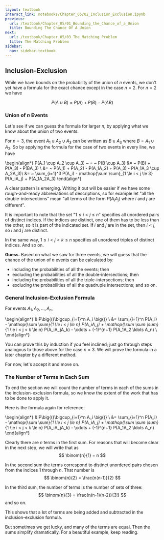 ```yaml
---
layout: textbook
interact_link: notebooks/Chapter_05/02_Inclusion_Exclusion.ipynb
previous:
  url: /textbook/Chapter_05/01_Bounding_the_Chance_of_a_Union
  title: Bounding The Chance Of A Union
next:
  url: /textbook/Chapter_05/03_The_Matching_Problem
  title: The Matching Problem
sidebar:
  nav: sidebar-textbook
---
```


## Inclusion-Exclusion ##

While we have bounds on the probability of the union of $n$ events, we don't yet have a formula for the exact chance except in the case $n = 2$. For $n = 2$ we have 

$$
P(A \cup B) = P(A) + P(B) - P(AB)
$$

### Union of $n$ Events ###
Let's see if we can guess the formula for larger $n$, by applying what we know about the union of two events. 

For $n = 3$, the event $A_1 \cup A_2 \cup A_3$ can be written as $B \cup A_3$ where $B = A_1 \cup A_2$. So by applying the formula for the case of two events in every line, we have

\begin{align*}
P(A_1 \cup A_2 \cup A_3) ~ = ~ P(B \cup A_3) &= ~ P(B) + P(A_3) - P(BA_3) \\
&= ~ P(A_1) + P(A_2) - P(A_1A_2) + P(A_3) - P(A_1A_3 \cup A_2A_3)\\
&= ~ \sum_{i=1}^3 P(A_i) - \mathop{\sum \sum}_{1 \le i < j \le 3} P(A_iA_j) + P(A_1A_2A_3)
\end{align*}


A clear pattern is emerging. Writing it out will be easier if we have some rough-and-ready abbreviations of descriptions, so for example let "all the double-intersections" mean "all terms of the form $P(A_iA_j)$ where $i$ and $j$ are different".

It is important to note that the set "$1 \le i < j \le n$" specifies all unordered pairs of distinct indices. If the indices are distinct, one of them has to be less than the other, so it is part of the indicated set. If $i$ and $j$ are in the set, then $i < j$, so $i$ and $j$ are distinct.

In the same way, $1 \le i < j < k \le n$ specifies all unordered triples of distinct indices. And so on.

**Guess.** Based on what we saw for three events, we will guess that the chance of the union of $n$ events can be calculated by:
- including the probabilities of all the events; then
- excluding the probabilities of all the double-intersections; then
- including the probabilities of all the triple-intersections; then
- excluding the probabilities of all the quadruple intersections; and so on.

### General Inclusion-Exclusion Formula ###
For events $A_1, A_2, \ldots, A_n$, 

\begin{align*}
& P\big{(}\bigcup_{i=1}^n A_i \big{)} \\
&= \sum_{i=1}^n P(A_i) - \mathop{\sum \sum}_{1 \le i < j \le n} P(A_iA_j) + \mathop{\sum \sum \sum}_{1 \le i < j < k \le n} P(A_iA_jA_k) - \cdots + (-1)^{n+1} P(A_1A_2 \ldots A_n) \\
\end{align*}

You can prove this by induction if you feel inclined; just go through steps analogous to those above for the case $n=3$. We will prove the formula in a later chapter by a different method.

For now, let's accept it and move on.

### The Number of Terms in Each Sum ###
To end the section we will count the number of terms in each of the sums in the inclusion-exclusion formula, so we know the extent of the work that has to be done to apply it.

Here is the formula again for reference:

\begin{align*}
& P\big{(}\bigcup_{i=1}^n A_i \big{)} \\
&=
\sum_{i=1}^n P(A_i) - \mathop{\sum \sum}_{1 \le i < j \le n} P(A_iA_j) + \mathop{\sum \sum \sum}_{1 \le i < j < k \le n} P(A_iA_jA_k) - \cdots + (-1)^{n+1} P(A_1A_2 \ldots A_n)
\end{align*}


Clearly there are $n$ terms in the first sum. For reasons that will become clear in the next step, we will write that as
$$
\binom{n}{1} = n
$$

In the second sum the terms correspond to distinct unordered pairs chosen from the indices 1 through $n$. That number is
$$
\binom{n}{2} = \frac{n(n-1)}{2}
$$

In the third sum, the number of terms is the number of sets of three:
$$
\binom{n}{3} = \frac{n(n-1)(n-2)}{3!}
$$
and so on.

This shows that a lot of terms are being added and subtracted in the inclusion-exclusion formula. 

But sometimes we get lucky, and many of the terms are equal. Then the sums simplify dramatically. For a beautiful example, keep reading.
